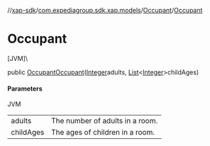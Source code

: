 //[xap-sdk](../../../index.md)/[com.expediagroup.sdk.xap.models](../index.md)/[Occupant](index.md)/[Occupant](-occupant.md)

# Occupant

[JVM]\

public [Occupant](index.md)[Occupant](-occupant.md)([Integer](https://docs.oracle.com/javase/8/docs/api/java/lang/Integer.html)adults, [List](https://docs.oracle.com/javase/8/docs/api/java/util/List.html)&lt;[Integer](https://docs.oracle.com/javase/8/docs/api/java/lang/Integer.html)&gt;childAges)

#### Parameters

JVM

| | |
|---|---|
| adults | The number of adults in a room. |
| childAges | The ages of children in a room. |
